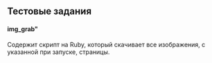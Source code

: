 ## Тестовые задания

#### img_grab"
Содержит скрипт на Ruby, который скачивает все изображения, с указанной при запуске, страницы.
